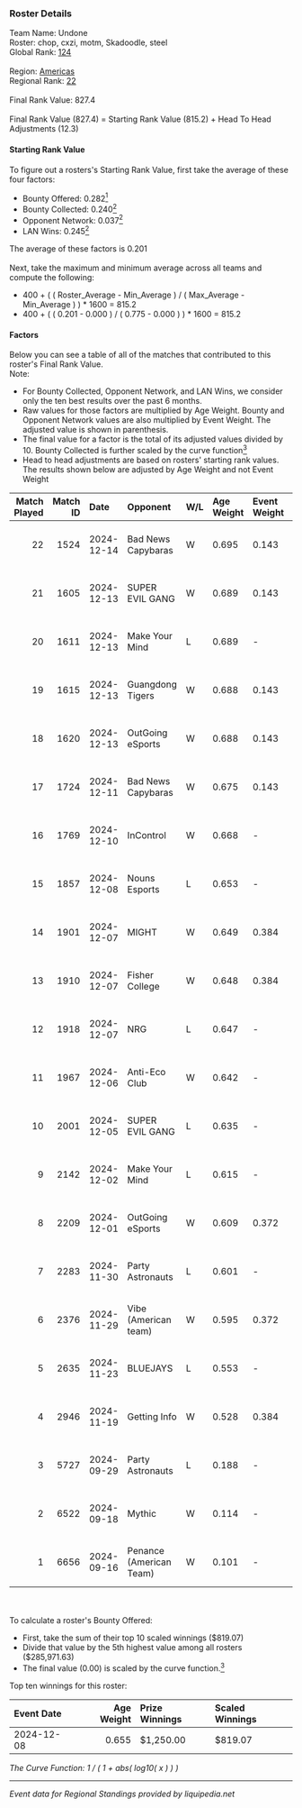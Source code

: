 ### Roster Details<br />
Team Name: Undone<br />
Roster: chop, cxzi, motm, Skadoodle, steel<br />
Global Rank: [124](../../standings_global_2025_02_28.md)<br />
<br />
Region: [Americas]( ../../standings_americas_2025_02_28.md)<br />
Regional Rank: [22]( ../../standings_americas_2025_02_28.md)<br />
<br />
Final Rank Value:  827.4<br />
<br />
Final Rank Value (827.4) = Starting Rank Value (815.2) + Head To Head Adjustments (12.3)<br />

#### Starting Rank Value<br />
To figure out a rosters's Starting Rank Value, first take the average of these four factors:<br />
- Bounty Offered: 0.282[<sup>1</sup>](#table2)
- Bounty Collected: 0.240[<sup>2</sup>](#table1)
- Opponent Network: 0.037[<sup>2</sup>](#table1)
- LAN Wins: 0.245[<sup>2</sup>](#table1)

The average of these factors is 0.201<br />
<br />
Next, take the maximum and minimum average across all teams and compute the following:<br />
- 400 + ( ( Roster_Average - Min_Average ) / ( Max_Average - Min_Average ) ) * 1600 = 815.2
- 400 + ( ( 0.201 - 0.000 ) / ( 0.775 - 0.000 ) ) * 1600 = 815.2


#### Factors<br />
Below you can see a table of all of the matches that contributed to this roster's Final Rank Value.<br />
Note:<br />

- For Bounty Collected, Opponent Network, and LAN Wins, we consider only the ten best results over the past 6 months.
- Raw values for those factors are multiplied by Age Weight. Bounty and Opponent Network values are also multiplied by Event Weight. The adjusted value is shown in parenthesis.
- The final value for a factor is the total of its adjusted values divided by 10. Bounty Collected is further scaled by the curve function[<sup>3</sup>](#curveFunction)
- Head to head adjustments are based on rosters' starting rank values. The results shown below are adjusted by Age Weight and not Event Weight
<span id="table1"></span><br />


| Match Played | Match ID | Date       | Opponent                | W/L | Age Weight | Event Weight | Bounty Collected | Opponent Network | LAN Wins  | H2H Adj. | Roster                             |
| -: | -: | :- | :- | :- | :- | :- | :- | :- | :- | -: | :- |
|           22 |     1524 | 2024-12-14 | Bad News Capybaras      | W   | 0.695      | 0.143        | 0.001 (0.000)    | 0.224 (0.022)    | 0 (0.000) |     6.85 | chop, cxzi, motm, Skadoodle, steel |
|           21 |     1605 | 2024-12-13 | SUPER EVIL GANG         | W   | 0.689      | 0.143        | 0.011 (0.001)    | 0.432 (0.043)    | 0 (0.000) |     9.65 | chop, cxzi, motm, Skadoodle, steel |
|           20 |     1611 | 2024-12-13 | Make Your Mind          | L   | 0.689      | -            | -                | -                | -         |   -12.03 | chop, cxzi, motm, Skadoodle, steel |
|           19 |     1615 | 2024-12-13 | Guangdong Tigers        | W   | 0.688      | 0.143        | 0.000 (0.000)    | 0.034 (0.003)    | 0 (0.000) |     1.88 | chop, cxzi, motm, Skadoodle, steel |
|           18 |     1620 | 2024-12-13 | OutGoing eSports        | W   | 0.688      | 0.143        | 0.002 (0.000)    | 0.061 (0.006)    | 0 (0.000) |     6.17 | chop, cxzi, motm, Skadoodle, steel |
|           17 |     1724 | 2024-12-11 | Bad News Capybaras      | W   | 0.675      | 0.143        | 0.001 (0.000)    | 0.224 (0.022)    | 0 (0.000) |     6.63 | chop, cxzi, motm, Skadoodle, steel |
|           16 |     1769 | 2024-12-10 | InControl               | W   | 0.668      | -            | -                | -                | 0 (0.000) |     1.77 | chop, cxzi, motm, Skadoodle, steel |
|           15 |     1857 | 2024-12-08 | Nouns Esports           | L   | 0.653      | -            | -                | -                | -         |    -5.89 | chop, cxzi, motm, steel, taggy     |
|           14 |     1901 | 2024-12-07 | MIGHT                   | W   | 0.649      | 0.384        | 0.002 (0.001)    | 0.276 (0.069)    | 1 (0.649) |     8.27 | chop, cxzi, motm, steel, taggy     |
|           13 |     1910 | 2024-12-07 | Fisher College          | W   | 0.648      | 0.384        | 0.009 (0.002)    | 0.202 (0.050)    | 1 (0.648) |    10.40 | chop, cxzi, motm, steel, taggy     |
|           12 |     1918 | 2024-12-07 | NRG                     | L   | 0.647      | -            | -                | -                | -         |    -3.50 | chop, cxzi, motm, steel, taggy     |
|           11 |     1967 | 2024-12-06 | Anti-Eco Club           | W   | 0.642      | -            | -                | -                | 1 (0.642) |     1.98 | chop, cxzi, motm, steel, taggy     |
|           10 |     2001 | 2024-12-05 | SUPER EVIL GANG         | L   | 0.635      | -            | -                | -                | -         |   -11.04 | chop, cxzi, motm, Skadoodle, steel |
|            9 |     2142 | 2024-12-02 | Make Your Mind          | L   | 0.615      | -            | -                | -                | -         |   -11.73 | chop, cxzi, motm, Skadoodle, steel |
|            8 |     2209 | 2024-12-01 | OutGoing eSports        | W   | 0.609      | 0.372        | 0.002 (0.000)    | 0.061 (0.014)    | 0 (0.000) |     5.79 | chop, cxzi, motm, Skadoodle, steel |
|            7 |     2283 | 2024-11-30 | Party Astronauts        | L   | 0.601      | -            | -                | -                | -         |    -8.60 | chop, cxzi, motm, skadoodle, steel |
|            6 |     2376 | 2024-11-29 | Vibe (American team)    | W   | 0.595      | 0.372        | 0.000 (0.000)    | 0.077 (0.017)    | -         |     4.38 | chop, cxzi, motm, Skadoodle, steel |
|            5 |     2635 | 2024-11-23 | BLUEJAYS                | L   | 0.553      | -            | -                | -                | -         |    -5.93 | chop, cxzi, motm, Skadoodle, steel |
|            4 |     2946 | 2024-11-19 | Getting Info            | W   | 0.528      | 0.384        | 0.010 (0.002)    | 0.626 (0.127)    | -         |     9.27 | chop, cxzi, motm, skadoodle, steel |
|            3 |     5727 | 2024-09-29 | Party Astronauts        | L   | 0.188      | -            | -                | -                | -         |    -2.86 | BeaKie, chop, cxzi, motm, stamina  |
|            2 |     6522 | 2024-09-18 | Mythic                  | W   | 0.114      | -            | -                | -                | -         |     0.54 | BeaKie, chop, cxzi, motm, stamina  |
|            1 |     6656 | 2024-09-16 | Penance (American Team) | W   | 0.101      | -            | -                | -                | -         |     0.28 | BeaKie, chop, cxzi, motm, stamina  |

<br />
<span id="table2"></span><br />
To calculate a roster's Bounty Offered:<br />

- First, take the sum of their top 10 scaled winnings ($819.07)
- Divide that value by the 5th highest value among all rosters ($285,971.63)
- The final value (0.00) is scaled by the curve function.[<sup>3</sup>](#curveFunction)

Top ten winnings for this roster:<br />

| Event Date | Age Weight | Prize Winnings | Scaled Winnings |
| :- | -: | :- | :- |
| 2024-12-08 |      0.655 | $1,250.00      | $819.07         |


<span id="curveFunction"></span>_The Curve Function: 1 / ( 1 + abs( log10( x ) ) )_<br />

---
_Event data for Regional Standings provided by liquipedia.net_<br />

